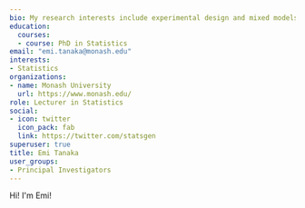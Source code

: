 ```yaml
---
bio: My research interests include experimental design and mixed models as well as R programming!
education:
  courses:
  - course: PhD in Statistics
email: "emi.tanaka@monash.edu"
interests:
- Statistics
organizations:
- name: Monash University
  url: https://www.monash.edu/
role: Lecturer in Statistics
social:
- icon: twitter
  icon_pack: fab
  link: https://twitter.com/statsgen
superuser: true
title: Emi Tanaka
user_groups:
- Principal Investigators
---
```


Hi! I'm Emi!